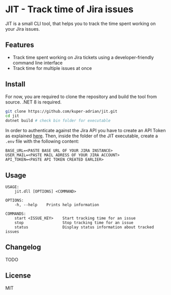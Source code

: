 # JIT - Track time of Jira issues
JIT is a small CLI tool, that helps you to track the time spent working on your Jira issues.

## Features
- Track time spent working on Jira tickets using a developer-friendly command line interface
- Track time for multiple issues at once

## Install
For now, you are required to clone the repository and build the tool from source. .NET 8 is required. 
```bash
git clone https://github.com/kuper-adrian/jit.git
cd jit
dotnet build # check bin folder for executable
```
In order to authenticate against the Jira API you have to create an API Token as explained 
[here](https://support.atlassian.com/atlassian-account/docs/manage-api-tokens-for-your-atlassian-account/). Then, 
inside the folder of the JIT executable, create a `.env` file with the following content:
```dotenv
BASE_URL=<PASTE BASE URL OF YOUR JIRA INSTANCE>
USER_MAIL=<PASTE MAIL ADRESS OF YOUR JIRA ACCOUNT>
API_TOKEN=<PASTE API TOKEN CREATED EARLIER>
```


## Usage
```
USAGE:
    jit.dll [OPTIONS] <COMMAND>

OPTIONS:
    -h, --help    Prints help information

COMMANDS:
    start <ISSUE_KEY>    Start tracking time for an issue
    stop                 Stop tracking time for an issue
    status               Display status information about tracked issues
```

## Changelog
TODO

## License
MIT
